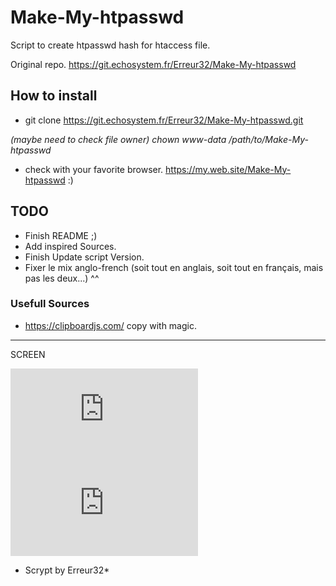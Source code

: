 # Make-My-htpasswd

Script to create htpasswd hash for htaccess file.

Original repo.   https://git.echosystem.fr/Erreur32/Make-My-htpasswd


## How to install


- git clone https://git.echosystem.fr/Erreur32/Make-My-htpasswd.git
 
 *(maybe need to check file owner)   chown www-data /path/to/Make-My-htpasswd*

- check with your favorite browser. https://my.web.site/Make-My-htpasswd :)


##  TODO 

 - Finish README ;)
 - Add inspired Sources.
 - Finish Update script Version.
 - Fixer le mix anglo-french  (soit tout en anglais, soit tout en français, mais pas les deux...) ^^


### Usefull Sources

 - https://clipboardjs.com/  copy with magic.




**********************************************************
SCREEN


![](https://upfile.echosystem.fr/plugins/imageviewer/site/direct.php?s=2W1&/Screenshot-2018__tools_echosystem_fr.png)
![](https://upfile.echosystem.fr/plugins/imageviewer/site/direct.php?s=5xh&/Screenshot-2018-2-21_https_tools_echosystem_fr.png)

* Scrypt by Erreur32*
 